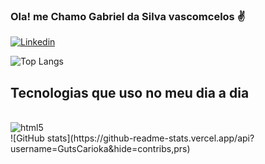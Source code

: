 ### Ola! me Chamo Gabriel da Silva vascomcelos ✌️

[![Linkedin](https://img.shields.io/badge/LinkedIn-0077B5?style=for-the-badge&logo=linkedin&logoColor=white)](https://www.linkedin.com/in/gabriel-da-silva-vasconcelos-b551b51b6/)

![Top Langs](https://github-readme-stats.vercel.app/api/top-langs/?username=GutsCarioka&layout=compact)


## Tecnologias que uso no meu dia a dia 

<div style="display inline_block"><br/>
  <img aling="center" alt=html5 src="https://img.shields.io/badge/HTML-239120?style=for-the-badge&logo=html5&logoColor=white" />

</div>
 ![GitHub stats](https://github-readme-stats.vercel.app/api?username=GutsCarioka&hide=contribs,prs)

